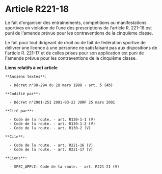 # Article R221-18

Le fait d'organiser des entraînements, compétitions ou manifestations sportives en violation de l'une des prescriptions de
l'article R. 221-16 est puni de l'amende prévue pour les contraventions de la cinquième classe.

Le fait pour tout dirigeant de droit ou de fait de fédération sportive de délivrer une licence à une personne ne satisfaisant
pas aux dispositions de l'article R. 221-17 et de celles prises pour son application est puni de l'amende prévue pour les
contraventions de la cinquième classe.

**Liens relatifs à cet article**

	**Anciens textes**:

	  - Décret n°88-294 du 28 mars 1988 - art. 5 (Ab)

	**Codifié par**:

	  - Décret n°2001-251 2001-03-22 JORF 25 mars 2001

	**Cité par**:

	  - Code de la route. - art. R130-1-1 (V)
	  - Code de la route. - art. R130-1-2 (V)
	  - Code de la route. - art. R130-2 (V)

	**Cite**:

	  - Code de la route. - art. R221-16 (V)
	  - Code de la route. - art. R221-17 (V)

	**Liens**:

	  - SPEC_APPLI: Code de la route. - art. R221-21 (V)
